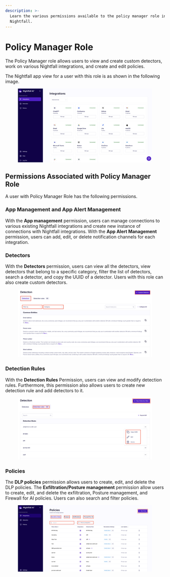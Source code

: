```yaml
---
description: >-
  Learn the various permissions available to the policy manager role in
  Nightfall.
---
```


# Policy Manager Role

The Policy Manager role allows users to view and create custom detectors, work on various Nightfall integrations, and create and edit policies.&#x20;

The Nightfall app view for a user with this role is as shown in the following image.&#x20;

<figure><img src="../../.gitbook/assets/image (1025).png" alt=""><figcaption></figcaption></figure>

## Permissions Associated with Policy Manager Role

A user with Policy Manager Role has the following permissions.

### App Management and App Alert Management

With the **App management** permission, users can manage connections to various existing Nightfall integrations and create new instance of connections with Nightfall integrations. With the **App Alert Management** permission, users can add, edit, or delete notification channels for each integration.&#x20;

### Detectors

With the **Detectors** permission, users can view all the detectors, view detectors that belong to a specific category, filter the list of detectors, search a detector, and copy the UUID of a detector. Users with this role can also create custom detectors.

<figure><img src="../../.gitbook/assets/image (193).png" alt=""><figcaption></figcaption></figure>

### &#x20;Detection Rules

With the **Detection Rules** Permission, users can view and modify detection rules. Furthermore, this permission also allows users to create new detection rule and add detectors to it.&#x20;

<figure><img src="../../.gitbook/assets/image (195).png" alt=""><figcaption></figcaption></figure>

### Policies

The **DLP policies** permission allows users to create, edit, and delete the DLP policies. The **Exfiltration/Posture management** permission allow users to create, edit, and delete the exfiltration, Posture management, and Firewall for AI policies. Users can also search and filter policies.&#x20;

<figure><img src="../../.gitbook/assets/image (197).png" alt=""><figcaption></figcaption></figure>



